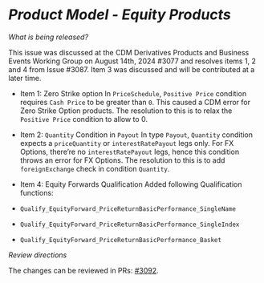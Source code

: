 # _Product Model - Equity Products_

_What is being released?_

This issue was discussed at the CDM Derivatives Products and Business Events Working Group on August 14th, 2024 #3077 and resolves items 1, 2 and 4 from Issue #3087. Item 3 was discussed and will be contributed at a later time.

- Item 1: Zero Strike option
In `PriceSchedule`, `Positive Price` condition requires `Cash Price` to be greater than `0`. This caused a CDM error for Zero Strike Option products.
The resolution to this is to relax the `Positive Price` condition to allow to 0.

- Item 2: `Quantity` Condition in `Payout`
In type `Payout`, `Quantity` condition expects a `priceQuantity` or `interestRatePayout` legs only. For FX Options, there’re no `interestRatePayout` legs, hence this condition throws an error for FX Options.
The resolution to this is to add `foreignExchange` check in condition `Quantity`.

- Item 4: Equity Forwards Qualification
Added following Qualification functions:
 - `Qualify_EquityForward_PriceReturnBasicPerformance_SingleName`
 - `Qualify_EquityForward_PriceReturnBasicPerformance_SingleIndex`
 - `Qualify_EquityForward_PriceReturnBasicPerformance_Basket`

_Review directions_

The changes can be reviewed in PRs: [#3092](https://github.com/finos/common-domain-model/pull/3092).
